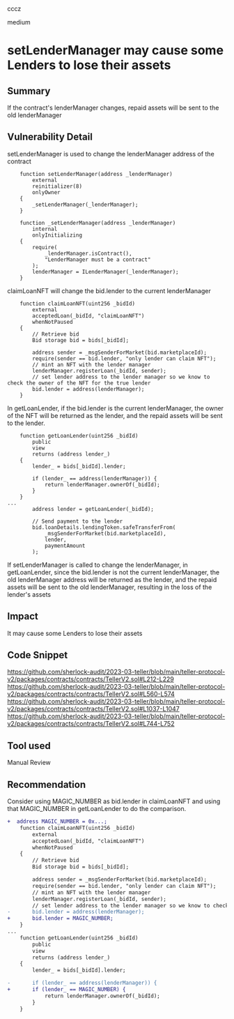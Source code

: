 cccz

medium

# setLenderManager may cause some Lenders to lose their assets

## Summary
If the contract's lenderManager changes, repaid assets will be sent to the old lenderManager
## Vulnerability Detail
setLenderManager is used to change the lenderManager address of the contract
```solidity
    function setLenderManager(address _lenderManager)
        external
        reinitializer(8)
        onlyOwner
    {
        _setLenderManager(_lenderManager);
    }

    function _setLenderManager(address _lenderManager)
        internal
        onlyInitializing
    {
        require(
            _lenderManager.isContract(),
            "LenderManager must be a contract"
        );
        lenderManager = ILenderManager(_lenderManager);
    }
```
claimLoanNFT will change the bid.lender to the current lenderManager
```solidity
    function claimLoanNFT(uint256 _bidId)
        external
        acceptedLoan(_bidId, "claimLoanNFT")
        whenNotPaused
    {
        // Retrieve bid
        Bid storage bid = bids[_bidId];

        address sender = _msgSenderForMarket(bid.marketplaceId);
        require(sender == bid.lender, "only lender can claim NFT");
        // mint an NFT with the lender manager
        lenderManager.registerLoan(_bidId, sender);
        // set lender address to the lender manager so we know to check the owner of the NFT for the true lender
        bid.lender = address(lenderManager);
    }
```
In getLoanLender, if the bid.lender is the current lenderManager, the owner of the NFT will be returned as the lender, and the repaid assets will be sent to the lender.
```solidity
    function getLoanLender(uint256 _bidId)
        public
        view
        returns (address lender_)
    {
        lender_ = bids[_bidId].lender;

        if (lender_ == address(lenderManager)) {
            return lenderManager.ownerOf(_bidId);
        }
    }
...
        address lender = getLoanLender(_bidId);

        // Send payment to the lender
        bid.loanDetails.lendingToken.safeTransferFrom(
            _msgSenderForMarket(bid.marketplaceId),
            lender,
            paymentAmount
        );

```
If setLenderManager is called to change the lenderManager, in getLoanLender, since the bid.lender is not the current lenderManager, the old lenderManager address will be returned as the lender, and the repaid assets will be sent to the old lenderManager, resulting in the loss of the lender's assets
## Impact
It may cause some Lenders to lose their assets
## Code Snippet
https://github.com/sherlock-audit/2023-03-teller/blob/main/teller-protocol-v2/packages/contracts/contracts/TellerV2.sol#L212-L229
https://github.com/sherlock-audit/2023-03-teller/blob/main/teller-protocol-v2/packages/contracts/contracts/TellerV2.sol#L560-L574
https://github.com/sherlock-audit/2023-03-teller/blob/main/teller-protocol-v2/packages/contracts/contracts/TellerV2.sol#L1037-L1047
https://github.com/sherlock-audit/2023-03-teller/blob/main/teller-protocol-v2/packages/contracts/contracts/TellerV2.sol#L744-L752

## Tool used

Manual Review

## Recommendation
Consider using MAGIC_NUMBER as bid.lender in claimLoanNFT and using that MAGIC_NUMBER in getLoanLender to do the comparison.
```diff
+  address MAGIC_NUMBER = 0x...;
    function claimLoanNFT(uint256 _bidId)
        external
        acceptedLoan(_bidId, "claimLoanNFT")
        whenNotPaused
    {
        // Retrieve bid
        Bid storage bid = bids[_bidId];

        address sender = _msgSenderForMarket(bid.marketplaceId);
        require(sender == bid.lender, "only lender can claim NFT");
        // mint an NFT with the lender manager
        lenderManager.registerLoan(_bidId, sender);
        // set lender address to the lender manager so we know to check the owner of the NFT for the true lender
-       bid.lender = address(lenderManager);
+       bid.lender = MAGIC_NUMBER;
    }
...
    function getLoanLender(uint256 _bidId)
        public
        view
        returns (address lender_)
    {
        lender_ = bids[_bidId].lender;

-       if (lender_ == address(lenderManager)) {
+       if (lender_ == MAGIC_NUMBER) {
            return lenderManager.ownerOf(_bidId);
        }
    }
```
